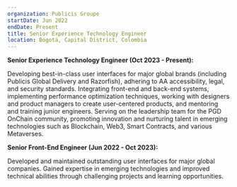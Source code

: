```yaml
---
organization: Publicis Groupe
startDate: Jun 2022
endDate: Present
title: Senior Experience Technology Engineer
location: Bogotá, Capital District, Colombia
---
```


**Senior Experience Technology Engineer (Oct 2023 - Present):**

Developing best-in-class user interfaces for major global brands (including Publicis Global Delivery and Razorfish), adhering to AA accessibility, legal, and security standards. Integrating front-end and back-end systems, implementing performance optimization techniques, working with designers and product managers to create user-centered products, and mentoring and training junior engineers. Serving on the leadership team for the PGD OnChain community, promoting innovation and nurturing talent in emerging technologies such as Blockchain, Web3, Smart Contracts, and various Metaverses.

**Senior Front-End Engineer (Jun 2022 - Oct 2023):**

Developed and maintained outstanding user interfaces for major global companies. Gained expertise in emerging technologies and improved technical abilities through challenging projects and learning opportunities.
